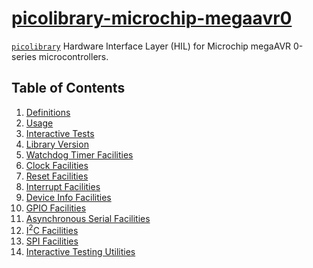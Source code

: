 # [picolibrary-microchip-megaavr0](https://github.com/apcountryman/picolibrary-microchip-megaavr0)
[`picolibrary`](https://github.com/apcountryman/picolibrary) Hardware Interface Layer
(HIL) for Microchip megaAVR 0-series microcontrollers.

## Table of Contents
1. [Definitions](definitions.md)
1. [Usage](usage.md)
1. [Interactive Tests](test-interactive.md)
1. [Library Version](library_version.md)
1. [Watchdog Timer Facilities](watchdog_timer.md)
1. [Clock Facilities](clock.md)
1. [Reset Facilities](reset.md)
1. [Interrupt Facilities](interrupt.md)
1. [Device Info Facilities](device_info.md)
1. [GPIO Facilities](gpio.md)
1. [Asynchronous Serial Facilities](asynchronous_serial.md)
1. [I<sup>2</sup>C Facilities](i2c.md)
1. [SPI Facilities](spi.md)
1. [Interactive Testing Utilities](interactive_testing_utilities.md)
